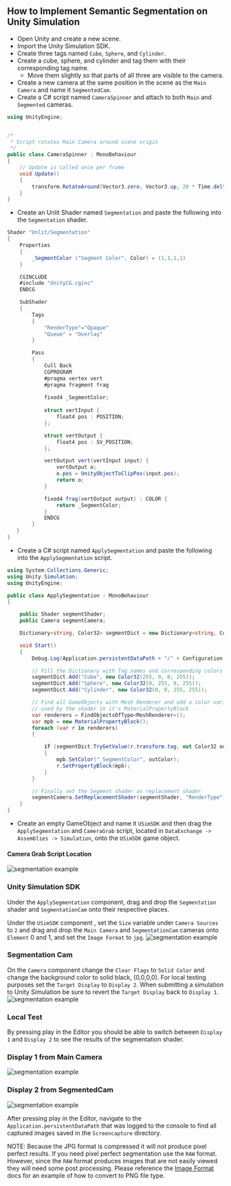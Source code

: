 ## How to Implement Semantic Segmentation on Unity Simulation

- Open Unity and create a new scene. 
- Import the Unity Simulation SDK.
- Create three tags named `Cube`, `Sphere`, and `Cylinder`.
- Create a cube, sphere, and cylinder and tag them with their corresponding tag name.
    - Move them slightly so that parts of all three are visible to the camera.
- Create a new camera at the same position in the scene  as the `Main Camera` and name it `SegmentedCam`.
- Create a C# script named `CameraSpinner` and attach to both `Main` and `Segmented` cameras.
```csharp
using UnityEngine;


/*
 * Script rotates Main Camera around scene origin
 */
public class CameraSpinner : MonoBehaviour
{
    // Update is called once per frame
    void Update()
    {
        transform.RotateAround(Vector3.zero, Vector3.up, 20 * Time.deltaTime);
    }
}


```

- Create an Unlit Shader named `Segmentation` and paste the following into the `Segmentation` shader.
```csharp
Shader "Unlit/Segmentation"
{
    Properties
    {
        _SegmentColor ("Segment Color", Color) = (1,1,1,1)
    }

    CGINCLUDE
    #include "UnityCG.cginc"
    ENDCG

    SubShader
    {
        Tags 
        {
            "RenderType"="Opaque"
            "Queue" = "Overlay"  
        }

        Pass 
        {
            Cull Back
            CGPROGRAM
            #pragma vertex vert             
            #pragma fragment frag
         
            fixed4 _SegmentColor;
            
            struct vertInput {
                float4 pos : POSITION;
            };  

            struct vertOutput {
                float4 pos : SV_POSITION;
            };

            vertOutput vert(vertInput input) {
                vertOutput o;
                o.pos = UnityObjectToClipPos(input.pos);
                return o;
            }

            fixed4 frag(vertOutput output) : COLOR {
                return _SegmentColor;
            }
            ENDCG
        }  
   }
}
```

- Create a C# script named `ApplySegmentation` and paste the following into the `ApplySegmentation` script.
```csharp
using System.Collections.Generic;
using Unity.Simulation;
using UnityEngine;

public class ApplySegmentation : MonoBehaviour
{

    public Shader segmentShader;
    public Camera segmentCamera;

    Dictionary<string, Color32> segmentDict = new Dictionary<string, Color32>();

    void Start()
    {
        Debug.Log(Application.persistentDataPath + "/" + Configuration.Instance.GetAttemptId());

        // Fill the Dictionary with Tag names and corresponding colors
        segmentDict.Add("Cube", new Color32(255, 0, 0, 255));
        segmentDict.Add("Sphere", new Color32(0, 255, 0, 255));
        segmentDict.Add("Cylinder", new Color32(0, 0, 255, 255));

        // Find all GameObjects with Mesh Renderer and add a color variable to be
        // used by the shader in it's MaterialPropertyBlock
        var renderers = FindObjectsOfType<MeshRenderer>();
        var mpb = new MaterialPropertyBlock();
        foreach (var r in renderers)
        {

            if (segmentDict.TryGetValue(r.transform.tag, out Color32 outColor))
            {
                mpb.SetColor("_SegmentColor", outColor);
                r.SetPropertyBlock(mpb);
            }
        }

        // Finally set the Segment shader as replacement shader
        segmentCamera.SetReplacementShader(segmentShader, "RenderType");
    }
}
```

- Create an empty GameObject and name it `USimSDK` and then drag the `ApplySegmentation`  and `CameraGrab` script, located in `DataExchange -> Assemblies -> Simulation`, onto the `USimSDK` game object.

#### Camera Grab Script Location
![segmentation example](../images/sdk6-00-locate-camera-grab.png "Semantic Segmentation Example")

### Unity Simulation SDK 
Under the `ApplySegmentation` component, drag and drop the `Segmentation` shader and `SegmentationCam` onto their respective places.


Under the `USimSDK` component , set the `Size` variable under `Camera Sources` to `2` and drag and drop the `Main Camera` and `SegmentationCam` cameras  onto `Element` 0 and 1, and set the `Image Format` to  `jpg`.
![segmentation example](../images/semantic-02.png "Semantic Segmentation Example")

### Segmentation Cam
On the `Camera` component change the `Clear Flags` to `Solid Color` and change the background color to solid black, (0,0,0,0). For local testing purposes set the `Target Display` to `Display 2`. When submitting a simulation to Unity Simulation  be sure to revert the `Target Display` back to `Display 1`.
![segmentation example](../images/semantic-03.png "Semantic Segmentation Example")

### Local Test
By pressing play in the Editor you should be able to switch between `Display 1` and `Display 2` to see the results of the segmentation shader.

### Display 1 from Main Camera
![segmentation example](../images/semantic-04.png "Semantic Segmentation Example")

### Display 2 from SegmentedCam
![segmentation example](../images/semantic-05.png "Semantic Segmentation Example")

After pressing play in the Editor, navigate to the `Application.persistentDataPath` that was logged to the console to find all captured images saved in the `Screencapture` directory.

NOTE: Because the JPG format is compressed it will not produce pixel perfect results. If you need pixel perfect segmentation use the `RAW` format. However, since the `RAW` format produces images that are not easily viewed they will need some post processing.
Please reference the [Image Format](image_formats.md) docs for an example of how to convert to PNG file type.